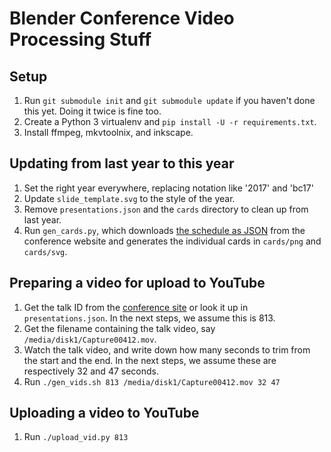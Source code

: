 # Blender Conference Video Processing Stuff

## Setup

1. Run `git submodule init` and `git submodule update` if you haven't done this yet. Doing it twice
   is fine too.
2. Create a Python 3 virtualenv and `pip install -U -r requirements.txt`.
3. Install ffmpeg, mkvtoolnix, and inkscape.


## Updating from last year to this year

1. Set the right year everywhere, replacing notation like '2017' and 'bc17'
2. Update `slide_template.svg` to the style of the year.
3. Remove `presentations.json` and the `cards` directory to clean up from last year.
4. Run `gen_cards.py`, which downloads [the schedule as
   JSON](https://www.blender.org/conference/2017/presentations?format=json) from the conference
   website and generates the individual cards in `cards/png` and `cards/svg`.


## Preparing a video for upload to YouTube

1. Get the talk ID from the [conference site](https://www.blender.org/conference/2017/presentations)
   or look it up in `presentations.json`. In the next steps, we assume this is 813.
2. Get the filename containing the talk video, say `/media/disk1/Capture00412.mov`.
3. Watch the talk video, and write down how many seconds to trim from the start and the end.
   In the next steps, we assume these are respectively 32 and 47 seconds.
4. Run `./gen_vids.sh 813 /media/disk1/Capture00412.mov 32 47`


## Uploading a video to YouTube

1. Run `./upload_vid.py 813`
